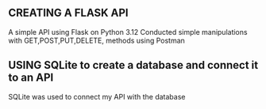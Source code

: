 ## CREATING A FLASK API
A simple API using Flask on Python 3.12
Conducted simple manipulations with GET,POST,PUT,DELETE, methods using Postman

## USING SQLite to create a database and connect it to an API
SQLite was used to connect my API with the database
